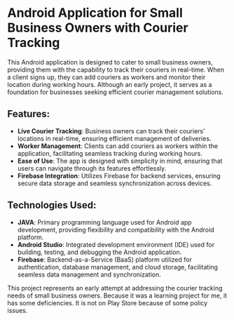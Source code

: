 # Android Application for Small Business Owners with Courier Tracking

This Android application is designed to cater to small business owners, providing them with the capability to track their couriers in real-time. When a client signs up, they can add couriers as workers and monitor their location during working hours. Although an early project, it serves as a foundation for businesses seeking efficient courier management solutions.

## Features:
- **Live Courier Tracking**: Business owners can track their couriers' locations in real-time, ensuring efficient management of deliveries.
- **Worker Management**: Clients can add couriers as workers within the application, facilitating seamless tracking during working hours.
- **Ease of Use**: The app is designed with simplicity in mind, ensuring that users can navigate through its features effortlessly.
- **Firebase Integration**: Utilizes Firebase for backend services, ensuring secure data storage and seamless synchronization across devices.
  

## Technologies Used:
- **JAVA**: Primary programming language used for Android app development, providing flexibility and compatibility with the Android platform.
- **Android Studio**: Integrated development environment (IDE) used for building, testing, and debugging the Android application.
- **Firebase**: Backend-as-a-Service (BaaS) platform utilized for authentication, database management, and cloud storage, facilitating seamless data management and synchronization.

This project represents an early attempt at addressing the courier tracking needs of small business owners. Because it was a learning project for me, it has some deficiencies. It is not on Play Store because of some policy issues. 


